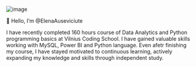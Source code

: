 ![image](https://github.com/user-attachments/assets/1590d9d3-b5bc-4bc1-a83f-87c973a0fea1)

👋 Hello, I’m @ElenaAuseviciute

I have recently completed 160 hours course of Data Analytics and Python programming basics at Vilnius Coding School. 
I have gained valuable skills working with MySQL, Power BI and Python language. Even afetr finishing my course, I have stayed motivated to continuous learning, actively expanding my knowledge and skills through independent study.
